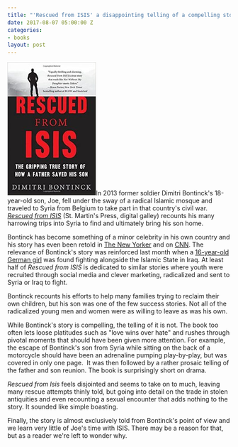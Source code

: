 ```yaml
---
title: "'Rescued from ISIS' a disappointing telling of a compelling story"
date: 2017-08-07 05:00:00 Z
categories:
- books
layout: post
---
```


![Rescued from ISIS book review](/assets/images/51SjEHEY5fL._SX331_BO1204203200_-200x300.jpg)In 2013 former soldier Dimitri Bontinck's 18-year-old son, Joe, fell under the sway of a radical Islamic mosque and traveled to Syria from Belgium to take part in that country's civil war. [_Rescued from ISIS_](http://amzn.to/2uiQaRN) (St. Martin's Press, digital galley) recounts his many harrowing trips into Syria to find and ultimately bring his son home.

Bontinck has become something of a minor celebrity in his own country and his story has even been retold in [The New Yorker](http://www.newyorker.com/magazine/2015/06/01/journey-to-jihad) and on [CNN](http://www.cnn.com/2014/06/25/world/meast/syria-father-finds-son/index.html). The relevance of Bontinck's story was reinforced last month when a [16-year-old German girl](https://www.theguardian.com/world/2017/jul/19/isis-mosul-missing-german-girl-linda-wenzel) was found fighting alongside the Islamic State in Iraq. At least half of _Rescued from ISIS_ is dedicated to similar stories where youth were recruited through social media and clever marketing, radicalized and sent to Syria or Iraq to fight.

Bontinck recounts his efforts to help many families trying to reclaim their own children, but his son was one of the few success stories. Not all of the radicalized young men and women were as willing to leave as was his own.

While Bontinck's story is compelling, the telling of it is not. The book too often lets loose platitudes such as "love wins over hate" and rushes through pivotal moments that should have been given more attention. For example, the escape of Bontinck's son from Syria while sitting on the back of a motorcycle should have been an adrenaline pumping play-by-play, but was covered in only one page.  It was then followed by a rather prosaic telling of the father and son reunion. The book is surprisingly short on drama.

_Rescued from Isis_ feels disjointed and seems to take on to much, leaving many rescue attempts thinly told, but going into detail on the trade in stolen antiquities and even recounting a sexual encounter that adds nothing to the story. It sounded like simple boasting.

Finally, the story is almost exclusively told from Bontinck's point of view and we learn very little of Joe's time with ISIS. There may be a reason for that, but as a reader we're left to wonder why.
